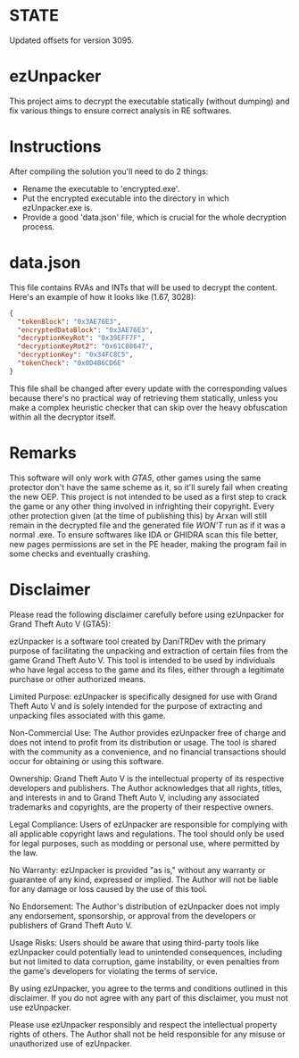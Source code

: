 # STATE
Updated offsets for version 3095.

# ezUnpacker
This project aims to decrypt the executable statically (without dumping) and fix 
various things to ensure correct analysis in RE softwares.

# Instructions
After compiling the solution you'll need to do 2 things:
- Rename the executable to 'encrypted.exe'.
- Put the encrypted executable into the directory in which ezUnpacker.exe is.
- Provide a good 'data.json' file, which is crucial for the whole decryption process.

# data.json
This file contains RVAs and INTs that will be used to decrypt the content. Here's an example of how it looks like (1.67, 3028):

```json
{
  "tokenBlock": "0x3AE76E3",
  "encryptedDataBlock": "0x3AE76E3",
  "decryptionKeyRot": "0x39EFF7F",
  "decryptionKeyRot2": "0x61C88647",
  "decryptionKey": "0x34FC8C5",
  "tokenCheck": "0x0D4B6CD6E"
}
```

This file shall be changed after every update with the corresponding values because there's no practical
way of retrieving them statically, unless you make a complex heuristic checker that can skip over the 
heavy obfuscation within all the decryptor itself.

# Remarks
This software will only work with *GTA5*, other games using the same protector don't have the same scheme as it, so it'll surely fail when creating the new OEP.
This project is not intended to be used as a first step to crack the game or any other thing involved in infrighting their copyright. Every other protection given (at the time of publishing this) by Arxan will still remain in the decrypted file and the generated file *WON'T* run as if it was a normal .exe. To ensure softwares like IDA or GHIDRA scan this file better, new pages permissions are set in the PE header, making the program fail in some checks and eventually crashing. 

# Disclaimer
Please read the following disclaimer carefully before using ezUnpacker for Grand Theft Auto V (GTA5):

ezUnpacker is a software tool created by DaniTRDev with the primary purpose of facilitating the unpacking and extraction of certain files from the game Grand Theft Auto V. This tool is intended to be used by individuals who have legal access to the game and its files, either through a legitimate purchase or other authorized means.

Limited Purpose: ezUnpacker is specifically designed for use with Grand Theft Auto V and is solely intended for the purpose of extracting and unpacking files associated with this game.

Non-Commercial Use: The Author provides ezUnpacker free of charge and does not intend to profit from its distribution or usage. The tool is shared with the community as a convenience, and no financial transactions should occur for obtaining or using this software.

Ownership: Grand Theft Auto V is the intellectual property of its respective developers and publishers. The Author acknowledges that all rights, titles, and interests in and to Grand Theft Auto V, including any associated trademarks and copyrights, are the property of their respective owners.

Legal Compliance: Users of ezUnpacker are responsible for complying with all applicable copyright laws and regulations. The tool should only be used for legal purposes, such as modding or personal use, where permitted by the law.

No Warranty: ezUnpacker is provided "as is," without any warranty or guarantee of any kind, expressed or implied. The Author will not be liable for any damage or loss caused by the use of this tool.

No Endorsement: The Author's distribution of ezUnpacker does not imply any endorsement, sponsorship, or approval from the developers or publishers of Grand Theft Auto V.

Usage Risks: Users should be aware that using third-party tools like ezUnpacker could potentially lead to unintended consequences, including but not limited to data corruption, game instability, or even penalties from the game's developers for violating the terms of service.

By using ezUnpacker, you agree to the terms and conditions outlined in this disclaimer. If you do not agree with any part of this disclaimer, you must not use ezUnpacker.

Please use ezUnpacker responsibly and respect the intellectual property rights of others. The Author shall not be held responsible for any misuse or unauthorized use of ezUnpacker.
